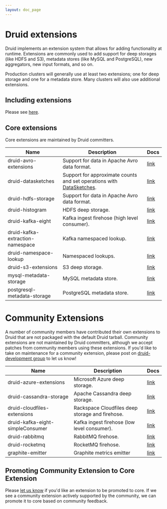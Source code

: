 ```yaml
---
layout: doc_page
---
```


# Druid extensions

Druid implements an extension system that allows for adding functionality at runtime. Extensions
are commonly used to add support for deep storages (like HDFS and S3), metadata stores (like MySQL
and PostgreSQL), new aggregators, new input formats, and so on.

Production clusters will generally use at least two extensions; one for deep storage and one for a
metadata store. Many clusters will also use additional extensions.

## Including extensions

Please see [here](../operations/including-extensions.html). 

## Core extensions

Core extensions are maintained by Druid committers.

|Name|Description|Docs|
|----|-----------|----|
|druid-avro-extensions|Support for data in Apache Avro data format.|[link](../ingestion/index.html)|
|druid-datasketches|Support for approximate counts and set operations with [DataSketches](http://datasketches.github.io/).|[link](../development/datasketches-aggregators.html)|
|druid-hdfs-storage|Support for data in Apache Avro data format.|[link](../ingestion/index.html)|
|druid-histogram|HDFS deep storage.|[link](../dependencies/deep-storage.html#hdfs)|
|druid-kafka-eight|Kafka ingest firehose (high level consumer).|[link](../ingestion/firehose.html#kafkaeightfirehose)|
|druid-kafka-extraction-namespace|Kafka namespaced lookup.|[link](../querying/lookups.html#kafka-namespaced-lookup)|
|druid-namespace-lookup|Namespaced lookups.|[link](../querying/lookups.html)|
|druid-s3-extensions|S3 deep storage.|[link](../dependencies/deep-storage.html#s3-compatible/)|
|mysql-metadata-storage|MySQL metadata store.|[link](../dependencies/metadata-storage.html#setting-up-mysql)|
|postgresql-metadata-storage|PostgreSQL metadata store.|[link](../dependencies/metadata-storage.html#setting-up-postgresql)|

# Community Extensions

A number of community members have contributed their own extensions to Druid that are not packaged with the default Druid tarball. 
Community extensions are not maintained by Druid committers, although we accept patches from community members using these extensions. 
If you'd like to take on maintenance for a community extension, please post on [druid-development group](https://groups.google.com/forum/#!forum/druid-development) to let us know!    

|Name|Description|Docs|
|----|-----------|----|
|druid-azure-extensions|Microsoft Azure deep storage.|[link](../development/community-extensions/azure.html)|
|druid-cassandra-storage|Apache Cassandra deep storage.|[link](../development/community-extensions/cassandra.html)|
|druid-cloudfiles-extensions|Rackspace Cloudfiles deep storage and firehose.|[link](../development/community-extensions/cloudfiles.html)|
|druid-kafka-eight-simpleConsumer|Kafka ingest firehose (low level consumer).|[link](../development/community-extensions/kafka-simple.html)|
|druid-rabbitmq|RabbitMQ firehose.|[link](../development/community-extensions/rabbitmq.html)|
|druid-rocketmq|RocketMQ firehose.|[link](../development/community-extensions/rocketmq.html)|
|graphite-emitter|Graphite metrics emitter|[link](../development/community-extensions/graphite.html)|

## Promoting Community Extension to Core Extension

Please [let us know](https://groups.google.com/forum/#!forum/druid-development) if you'd like an extension to be promoted to core. 
If we see a community extension actively supported by the community, we can promote it to core based on community feedback. 
